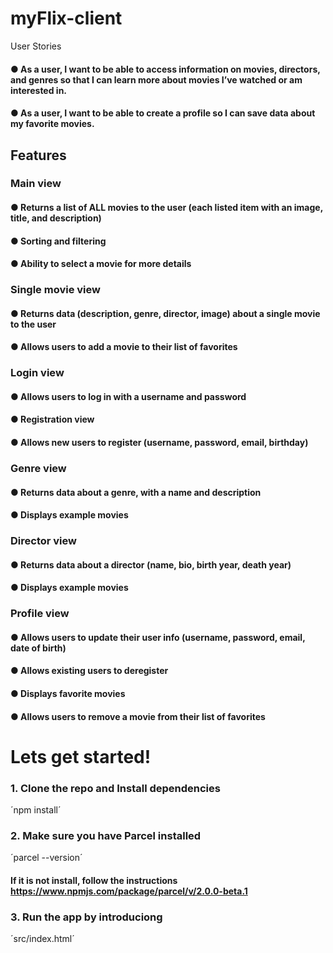 # myFlix-client

User Stories

#### ● As a user, I want to be able to access information on movies, directors, and genres so that I can learn more about movies I’ve watched or am interested in.
#### ● As a user, I want to be able to create a profile so I can save data about my favorite movies.

## Features

### Main view
#### ● Returns a list of ALL movies to the user (each listed item with an image, title, and description)
#### ● Sorting and filtering
#### ● Ability to select a movie for more details
### Single movie view
#### ● Returns data (description, genre, director, image) about a single movie to the user
#### ● Allows users to add a movie to their list of favorites
### Login view
#### ● Allows users to log in with a username and password
#### ● Registration view
#### ● Allows new users to register (username, password, email, birthday)
### Genre view
#### ● Returns data about a genre, with a name and description
#### ● Displays example movies
### Director view
#### ● Returns data about a director (name, bio, birth year, death year)
#### ● Displays example movies
### Profile view
#### ● Allows users to update their user info (username, password, email, date of birth)
#### ● Allows existing users to deregister
#### ● Displays favorite movies
#### ● Allows users to remove a movie from their list of favorites

# Lets get started!
### 1. Clone the repo and Install dependencies
´npm install´

### 2. Make sure you have Parcel installed
´parcel --version´

#### If it is not install, follow the instructions https://www.npmjs.com/package/parcel/v/2.0.0-beta.1

### 3. Run the app by introduciong 
 ´src/index.html´

